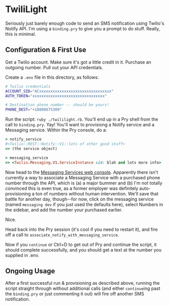 # TwiliLight

Seriously just barely enough code to send an SMS notification using Twilio's Notify API.
I'm using a `binding.pry` to give you a prompt to do stuff. Really, this is minimal.

## Configuration & First Use

Get a Twilio account. Make sure it's got a little credit in it. Purchase an outgoing number. Pull out your API credentials.

Create a `.env` file in this directory, as follows:

```sh
# Twilio credentials
ACCOUNT_SID="ACxxxxxxxxxxxxxxxxxxxxxxxxxxxxxxxx"
AUTH_TOKEN="xxxxxxxxxxxxxxxxxxxxxxxxxxxxxxxx"

# Destination phone number -- should be yours!
PHONE_DEST="+18888675309"
```

Run the script: `ruby ./twililight.rb`. You'll end up in a Pry shell from the call to `binding.pry`. Yay! You'll want to provisiong a Notify service and a Messaging service. Within the Pry console, do a:
```ruby
> notify_service
#<Twilio::REST::Notify::V1::lots of other good stuff>
=> (the service object)

> messaging_service
=> <Twilio.Messaging.V1.ServiceInstance sid: blah and lots more info>
```

Now head to the [Messaging Services web console](https://www.twilio.com/console/sms/services). Apparently there isn't currently a way to associate a Messaging Service with a purchased phone number through the API, which is (a) a major bummer and (b) I'm not totally convinced this is even true, as a former employer was definitely auto-provisioning a ton of numbers without human intervention. We'll save that battle for another day, though--for now, click on the messaging service (named `messaging dev` if you just used the defaults here), select Numbers in the sidebar, and add the number your purchased earlier.

Nice.

Head back into the Pry session (it's cool if you need to restart it), and fire off a call to `associate_notify_with_messaging_service`.

Now if you `continue` or Ctrl+D to get out of Pry and continue the script, it should complete successfully, and you should get a text at the number you supplied in .env.

## Ongoing Usage

After a first successful run & provisioning as described above, running the script straight through without additional calls (and either `continue`ing past the `binding.pry` or just commenting it out) will fire off another SMS notification.

